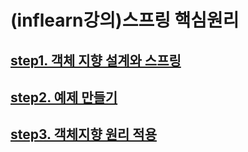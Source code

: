 # (inflearn강의)스프링 핵심원리 
## [step1. 객체 지향 설계와 스프링](https://velog.io/@pjm4142/%EC%8A%A4%ED%94%84%EB%A7%81-%ED%95%B5%EC%8B%AC-%EC%9B%90%EB%A6%AC1-%EA%B0%9D%EC%B2%B4-%EC%A7%80%ED%96%A5-%EC%84%A4%EA%B3%84%EC%99%80-%EC%8A%A4%ED%94%84%EB%A7%81)

## [step2. 예제 만들기](https://velog.io/@pjm4142/%EC%8A%A4%ED%94%84%EB%A7%81-%ED%95%B5%EC%8B%AC-%EC%9B%90%EB%A6%AC2-%EC%98%88%EC%A0%9C-%EB%A7%8C%EB%93%A4%EA%B8%B0-1)

## [step3. 객체지향 원리 적용](https://velog.io/@pjm4142/%EC%8A%A4%ED%94%84%EB%A7%81-%ED%95%B5%EC%8B%AC-%EC%9B%90%EB%A6%AC3-%EA%B0%9D%EC%B2%B4%EC%A7%80%ED%96%A5-%EC%9B%90%EB%A6%AC-%EC%A0%81%EC%9A%A9)



